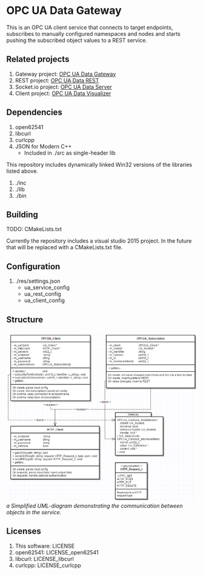 OPC UA Data Gateway
===================

This is an OPC UA client service that connects to target endpoints, subscribes to manually configured namespaces and nodes and starts pushing the subscribed object values to a REST service.

Related projects
----------------
1. Gateway project: [OPC UA Data Gateway](https://github.com/Harha/OPC-UA-Data-Gateway)
2. REST project: [OPC UA Data REST](https://github.com/Harha/OPC-UA-Data-REST)
3. Socket.io project: [OPC UA Data Server](https://github.com/Harha/OPC-UA-Data-Server)
4. Client project: [OPC UA Data Visualizer](https://github.com/Harha/OPC-UA-Data-Visualizer)

Dependencies
------------
1. open62541
2. libcurl
3. curlcpp
4. JSON for Modern C++
	* Included in ./src as single-header lib

This repository includes dynamically linked Win32 versions of the libraries listed above.

1. ./inc
2. ./lib
3. ./bin

Building
--------
TODO: CMakeLists.txt

Currently the repository includes a visual studio 2015 project. In the future that will be replaced with a CMakeLists.txt file.

Configuration
-------------
1. ./res/settings.json
	* ua_service_config
	* ua_rest_config
	* ua_client_config

Structure
---------
![UML Diagram, simplified](images/uml-diagram.png "Rough UML diagram")
_a Simplified UML-diagram demonstrating the communication between objects in the service._

Licenses
--------
1. This software: LICENSE
2. open62541: LICENSE_open62541
3. libcurl: LICENSE_libcurl
4. curlcpp: LICENSE_curlcpp